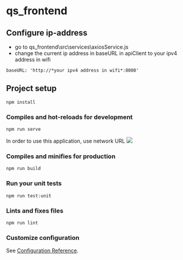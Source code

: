 # qs_frontend

## Configure ip-address
 - go to qs_frontend\src\services\axiosService.js
 - change the current ip address in baseURL in apiClient to your ipv4 address in wifi
```
baseURL: 'http://*your ipv4 address in wifi*:8080'  
```

## Project setup
```
npm install
```

### Compiles and hot-reloads for development
```
npm run serve
```
In order to use this application, use network URL
![](../feature-student/Skjermbilde%202022-04-04%20kl.%2015.29.07.png)

### Compiles and minifies for production
```
npm run build
```

### Run your unit tests
```
npm run test:unit
```

### Lints and fixes files
```
npm run lint
```

### Customize configuration
See [Configuration Reference](https://cli.vuejs.org/config/).
